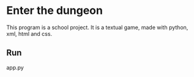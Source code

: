 # Enter the dungeon

This program is a school project. It is a textual game, made with python, xml, html and css.


## Run
app.py

